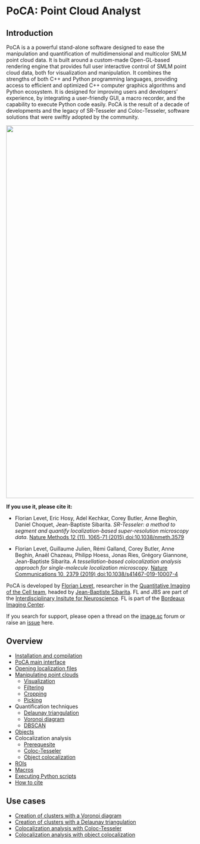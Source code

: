 # PoCA: Point Cloud Analyst

## Introduction
PoCA is a a powerful stand-alone software designed to ease the manipulation and quantification of multidimensional and multicolor SMLM point cloud data. It is built around a custom-made Open-GL-based rendering engine that provides full user interactive control of SMLM point cloud data, both for visualization and manipulation. It combines the strengths of both C++ and Python programming languages, providing access to efficient and optimized C++ computer graphics algorithms and Python ecosystem. It is designed for improving users and developers’ experience, by integrating a user-friendly GUI, a macro recorder, and the capability to execute Python code easily. PoCA is the result of a decade of developments and the legacy of SR-Tesseler and Coloc-Tesseler, software solutions that were swiftly adopted by the community.

<p align="center">
	<img src="./images/poca.gif" width="1000">
</p>

**If you use it, please cite it:**

* Florian Levet, Eric Hosy, Adel Kechkar, Corey Butler, Anne Beghin, Daniel Choquet, Jean-Baptiste Sibarita. 
*SR-Tesseler: a method to segment and quantify localization-based super-resolution microscopy data*. [Nature Methods 12 (11), 1065-71 (2015) doi:10.1038/nmeth.3579](https://doi.org/10.1038/nmeth.3579)

* Florian Levet, Guillaume Julien, Rémi Galland, Corey Butler, Anne Beghin, Anaël Chazeau, Philipp Hoess, Jonas Ries, Grégory Giannone, Jean-Baptiste Sibarita. 
*A tessellation-based colocalization analysis approach for single-molecule localization microscopy*.
[Nature Communications 10, 2379 (2019) doi:10.1038/s41467-019-10007-4](https://doi.org/10.1038/s41467-019-10007-4)

PoCA is developed by [Florian Levet](https://www.researchgate.net/profile/Florian-Levet), researcher in the [Quantitative Imaging of the Cell team](https://www.iins.u-bordeaux.fr/SIBARITA), headed by [Jean-Baptiste Sibarita](https://www.researchgate.net/profile/Jean-Baptiste-Sibarita). FL and JBS are part of the [Interdisciplinary Insitute for Neuroscience](https://www.iins.u-bordeaux.fr/). FL is part of the [Bordeaux Imaging Center](https://www.bic.u-bordeaux.fr/).

If you search for support, please open a thread on the [image.sc](https://image.sc/) forum or raise an [issue](https://github.com/flevet/PoCA/issues) here.

## Overview
* [Installation and compilation](installation.md)
* [PoCA main interface](./images/poca_windows.png)
* [Opening localization files](opening.md)
* [Manipulating point clouds](manipulating.md)
	- [Visualization](manipulating.md#visualization)
	- [Filtering](manipulating.md#filtering)
	- [Cropping](manipulating.md#cropping)
	- [Picking](manipulating.md#picking)
* Quantification techniques
	- [Delaunay triangulation](delaunay.md)
	- [Voronoi diagram](voronoi.md)
	- [DBSCAN](dbscan.md)
* [Objects](objects.md)
* Colocalization analysis
	- [Prerequesite](prerequesite_coloc.md)
	- [Coloc-Tesseler](coloc-tesseler.md)
	- [Object colocalization](objects_colocalization.md)
* [ROIs](rois.md)
* [Macros](macros.md)
* [Executing Python scripts](python.md)
* [How to cite](citations.md)


## Use cases
* [Creation of clusters with a Voronoi diagram](useCase_clustering_voronoi.md)
* [Creation of clusters with a Delaunay triangulation](useCase_clustering_delaunay.md)
* [Colocalization analysis with Coloc-Tesseler](useCase_coloc_tess.md)
* [Colocalization analysis with object colocalization](useCase_coloc_objs.md)